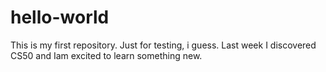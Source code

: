 # hello-world
This is my first repository. Just for testing, i guess.
Last week I discovered CS50 and Iam excited to learn something new.
